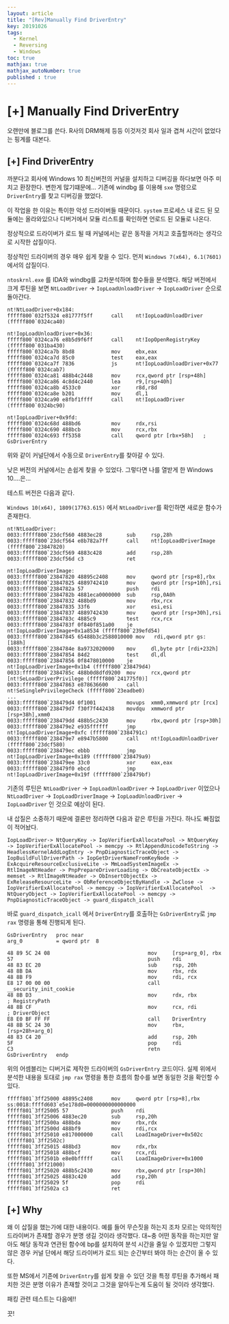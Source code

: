 ```yaml
---
layout: article
title: "[Rev]Manually Find DriverEntry"
key: 20191026
tags:
  - Kernel
  - Reversing
  - Windows
toc: true
mathjax: true
mathjax_autoNumber: true
published : true
---
```


# [+] Manually Find DriverEntry

<!--more-->

오랜만에 블로그를 쓴다. R사의 DRM해제 등등 이것저것 회사 일과 겹쳐 시간이 없었다는 핑계를 대본다.

## [+] Find DriverEntry

까분다고 회사에 Windows 10 최신버전의 커널을 설치하고 디버깅을 하다보면 아주 미치고 환장한다. 변한게 많기떄문에... 기존에 windbg 를 이용해 `sxe` 명령으로 `DriverEntry`를 찾고 디버깅을 했었다.

이 작업을 한 이유는 특이한 악성 드라이버들 때문이다. `system` 프로세스 내 로드 된 모듈에는 올라와있으나 디버거에서 모듈 리스트를 확인하면 언로드 된 모듈로 나온다.

정상적으로 드라이버가 로드 될 때 커널에서는 같은 동작을 거치고 호출할꺼라는 생각으로 시작한 삽질이다.

정상적인 드라이버의 경우 매우 쉽게 찾을 수 있다. 먼저 `Windows 7(x64), 6.1(7601)` 에서의 삽질이다.

`ntoskrnl.exe` 를 IDA와 windbg를 교차분석하며 함수들을 분석했다.
해당 버전에서 크게 루틴을 보면 `NtLoadDriver` -> `IopLoadUnloadDriver` -> `IopLoadDriver` 순으로 돌아간다.

```
nt!NtLoadDriver+0x184:
fffff800`032f5324 e81777f5ff      call    nt!IopLoadUnloadDriver (fffff800`0324ca40)
```

```
nt!IopLoadUnloadDriver+0x36:
fffff800`0324ca76 e8b5d9f6ff      call    nt!IopOpenRegistryKey (fffff800`031ba430)
fffff800`0324ca7b 8bd8            mov     ebx,eax
fffff800`0324ca7d 85c0            test    eax,eax
fffff800`0324ca7f 7836            js      nt!IopLoadUnloadDriver+0x77 (fffff800`0324cab7)
fffff800`0324ca81 488b4c2448      mov     rcx,qword ptr [rsp+48h]
fffff800`0324ca86 4c8d4c2440      lea     r9,[rsp+40h]
fffff800`0324ca8b 4533c0          xor     r8d,r8d
fffff800`0324ca8e b201            mov     dl,1
fffff800`0324ca90 e8fbf1ffff      call    nt!IopLoadDriver (fffff800`0324bc90)
```

```
nt!IopLoadDriver+0x9fd:
fffff800`0324c68d 488bd6          mov     rdx,rsi
fffff800`0324c690 488bcb          mov     rcx,rbx
fffff800`0324c693 ff5358          call    qword ptr [rbx+58h]	; GsDriverEntry
```

위와 같이 커널단에서 수동으로 `DriverEntry`를 찾아갈 수 있다.

낮은 버전의 커널에서는 손쉽게 찾을 수 있었다. 그렇다면 나를 열받게 한 Windows 10....은...

테스트 버전은 다음과 같다.

`Windows 10(x64), 1809(17763.615)` 에서 `NtLoadDriver`를 확인하면 새로운 함수가 존재한다.

```
nt!NtLoadDriver:
0033:fffff800`23dcf560 4883ec28        sub     rsp,28h
0033:fffff800`23dcf564 e8b782a7ff      call    nt!IopLoadDriverImage (fffff800`23847820)
0033:fffff800`23dcf569 4883c428        add     rsp,28h
0033:fffff800`23dcf56d c3              ret
```

```
nt!IopLoadDriverImage:
0033:fffff800`23847820 48895c2408      mov     qword ptr [rsp+8],rbx
0033:fffff800`23847825 4889742410      mov     qword ptr [rsp+10h],rsi
0033:fffff800`2384782a 57              push    rdi
0033:fffff800`2384782b 4881eca0000000  sub     rsp,0A0h
0033:fffff800`23847832 488bd9          mov     rbx,rcx
0033:fffff800`23847835 33f6            xor     esi,esi
0033:fffff800`23847837 4889742430      mov     qword ptr [rsp+30h],rsi
0033:fffff800`2384783c 4885c9          test    rcx,rcx
0033:fffff800`2384783f 0f840f851a00    je      nt!IopLoadDriverImage+0x1a8534 (fffff800`239efd54)
0033:fffff800`23847845 65488b3c2588010000 mov   rdi,qword ptr gs:[188h]
0033:fffff800`2384784e 8a9732020000    mov     dl,byte ptr [rdi+232h]
0033:fffff800`23847854 84d2            test    dl,dl
0033:fffff800`23847856 0f8478010000    je      nt!IopLoadDriverImage+0x1b4 (fffff800`238479d4)
0033:fffff800`2384785c 488b0d8dfd9200  mov     rcx,qword ptr [nt!SeLoadDriverPrivilege (fffff800`241775f0)]
0033:fffff800`23847863 e878636600      call    nt!SeSinglePrivilegeCheck (fffff800`23eadbe0)
...
0033:fffff800`238479d4 0f1001          movups  xmm0,xmmword ptr [rcx]
0033:fffff800`238479d7 f30f7f442438    movdqu  xmmword ptr [rsp+38h],xmm0
0033:fffff800`238479dd 488b5c2430      mov     rbx,qword ptr [rsp+30h]
0033:fffff800`238479e2 e935ffffff      jmp     nt!IopLoadDriverImage+0xfc (fffff800`2384791c)
0033:fffff800`238479e7 e8947b5800      call    nt!IopLoadUnloadDriver (fffff800`23dcf580)
0033:fffff800`238479ec ebbb            jmp     nt!IopLoadDriverImage+0x189 (fffff800`238479a9)
0033:fffff800`238479ee 33c0            xor     eax,eax
0033:fffff800`238479f0 ebcd            jmp     nt!IopLoadDriverImage+0x19f (fffff800`238479bf)
```

기존의 루틴은  `NtLoadDriver` -> `IopLoadUnloadDriver` -> `IopLoadDriver` 이었으나 `NtLoadDriver` -> `IopLoadDriverImage` -> `IopLoadUnloadDriver` -> `IopLoadDriver` 인 것으로 예상이 된다.

내 삽질은 소중하기 때문에 결론만 정리하면 다음과 같은 루틴을 가진다. 하나도 빠짐없이 적어놨다.

```
IopLoadDriver-> NtQueryKey -> IopVerifierExAllocatePool -> NtQueryKey -> IopVerifierExAllocatePool -> memcpy -> RtlAppendUnicodeToString -> HeadlessKernelAddLogEntry -> PnpDiagnosticTraceObject -> IopBuildFullDriverPath -> IopGetDriverNameFromKeyNode -> ExAcquireResourceExclusiveLite -> MmLoadSystemImageEx -> RtlImageNtHeader -> PnpPrepareDriverLoading -> ObCreateObjectEx -> memset -> RtlImageNtHeader -> ObInsertObjectEx -> ExReleaseResourceLite -> ObReferenceObjectByHandle -> ZwClose -> IopVerifierExAllocatePool -> memcpy -> IopVerifierExAllocatePool  -> NtQueryObject -> IopVerifierExAllocatePool -> memcpy -> PnpDiagnosticTraceObject -> guard_dispatch_icall
```

바로 `guard_dispatch_icall` 에서 `DriverEntry`를 호출하는 `GsDriverEntry`로 `jmp rax` 명령을 통해 진행되게 된다.

```
GsDriverEntry   proc near
arg_0           = qword ptr  8

48 89 5C 24 08                                mov     [rsp+arg_0], rbx
57                                            push    rdi
48 83 EC 20                                   sub     rsp, 20h
48 8B DA                                      mov     rbx, rdx
48 8B F9                                      mov     rdi, rcx
E8 17 00 00 00                                call    __security_init_cookie
48 8B D3                                      mov     rdx, rbx        ; RegistryPath
48 8B CF                                      mov     rcx, rdi        ; DriverObject
E8 E0 BF FF FF                                call    DriverEntry
48 8B 5C 24 30                                mov     rbx, [rsp+28h+arg_0]
48 83 C4 20                                   add     rsp, 20h
5F                                            pop     rdi
C3                                            retn
GsDriverEntry   endp
```

위의 어셈블리는 디버거로 제작한 드라이버의 `GsDriverEntry` 코드이다. 실제 위에서 분석한 내용을 토대로 `jmp rax` 명령을 통한 흐름의 함수를 보면 동일한 것을 확인할 수 있다.

```
fffff801`3ff25000 48895c2408      mov     qword ptr [rsp+8],rbx ss:0018:ffffd603`e5e178d0=0000000000000000
fffff801`3ff25005 57              push    rdi
fffff801`3ff25006 4883ec20        sub     rsp,20h
fffff801`3ff2500a 488bda          mov     rbx,rdx
fffff801`3ff2500d 488bf9          mov     rdi,rcx
fffff801`3ff25010 e817000000      call    LoadImageDriver+0x502c (fffff801`3ff2502c)
fffff801`3ff25015 488bd3          mov     rdx,rbx
fffff801`3ff25018 488bcf          mov     rcx,rdi
fffff801`3ff2501b e8e0bfffff      call    LoadImageDriver+0x1000 (fffff801`3ff21000)
fffff801`3ff25020 488b5c2430      mov     rbx,qword ptr [rsp+30h]
fffff801`3ff25025 4883c420        add     rsp,20h
fffff801`3ff25029 5f              pop     rdi
fffff801`3ff2502a c3              ret
```

## [+] Why

왜 이 삽질을 했는가에 대한 내용이다. 예를 들어 무슨짓을 하는지 조차 모르는 악의적인 드라이버가 존재할 경우가 분명 생길 것이라 생각했다. 대~충 어떤 동작을 하는지만 알아도 해당 동작과 연관된 함수에 bp를 설치하여 분석 시간을 줄일 수 있겠지만 그렇지 않은 경우 커널 단에서 해당 드라이버가 로드 되는 순간부터 봐야 하는 순간이 올 수 있다.

또한 MS에서 기존에 `DriverEntry`를 쉽게 찾을 수 있던 것을 특정 루틴을 추가해서 패치한 것은 분명 이유가 존재할 것이고 그것을 알아두는게 도움이 될 것이라 생각했다.

패킹 관련 테스트는 다음에!!

끗!

